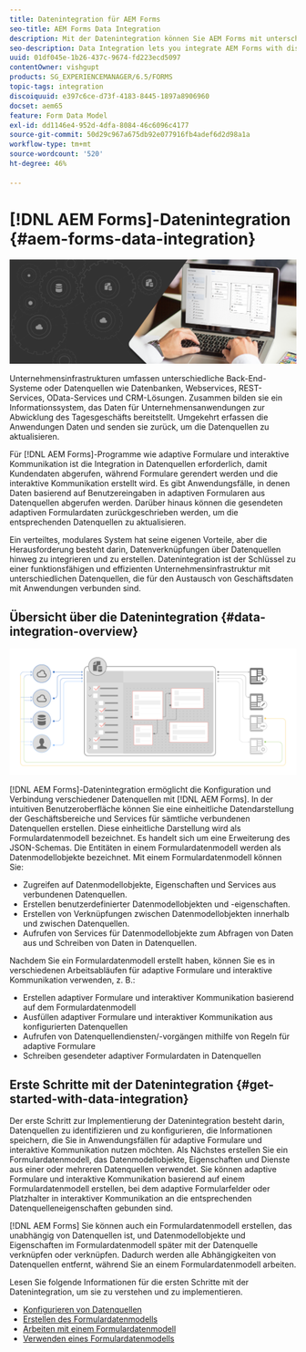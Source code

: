 ```yaml
---
title: Datenintegration für AEM Forms
seo-title: AEM Forms Data Integration
description: Mit der Datenintegration können Sie AEM Forms mit unterschiedlichen Datenquellen integrieren und ein Formulardatenmodell erstellen, um adaptive Formulare und interaktive Kommunikation zu erstellen und zu verwenden.
seo-description: Data Integration lets you integrate AEM Forms with disparate data sources and create form data model to create and work with adaptive forms and interactive communications.
uuid: 01df045e-1b26-437c-9674-fd223ecd5097
contentOwner: vishgupt
products: SG_EXPERIENCEMANAGER/6.5/FORMS
topic-tags: integration
discoiquuid: e397c6ce-d73f-4183-8445-1897a8906960
docset: aem65
feature: Form Data Model
exl-id: dd1146e4-952d-4dfa-8084-46c6096c4177
source-git-commit: 50d29c967a675db92e077916fb4adef6d2d98a1a
workflow-type: tm+mt
source-wordcount: '520'
ht-degree: 46%

---
```


# [!DNL AEM Forms]-Datenintegration {#aem-forms-data-integration}

![hero-image](do-not-localize/data-integration.png)

Unternehmensinfrastrukturen umfassen unterschiedliche Back-End-Systeme oder Datenquellen wie Datenbanken, Webservices, REST-Services, OData-Services und CRM-Lösungen. Zusammen bilden sie ein Informationssystem, das Daten für Unternehmensanwendungen zur Abwicklung des Tagesgeschäfts bereitstellt. Umgekehrt erfassen die Anwendungen Daten und senden sie zurück, um die Datenquellen zu aktualisieren.

Für [!DNL AEM Forms]-Programme wie adaptive Formulare und interaktive Kommunikation ist die Integration in Datenquellen erforderlich, damit Kundendaten abgerufen, während Formulare gerendert werden und die interaktive Kommunikation erstellt wird. Es gibt Anwendungsfälle, in denen Daten basierend auf Benutzereingaben in adaptiven Formularen aus Datenquellen abgerufen werden. Darüber hinaus können die gesendeten adaptiven Formulardaten zurückgeschrieben werden, um die entsprechenden Datenquellen zu aktualisieren.

Ein verteiltes, modulares System hat seine eigenen Vorteile, aber die Herausforderung besteht darin, Datenverknüpfungen über Datenquellen hinweg zu integrieren und zu erstellen. Datenintegration ist der Schlüssel zu einer funktionsfähigen und effizienten Unternehmensinfrastruktur mit unterschiedlichen Datenquellen, die für den Austausch von Geschäftsdaten mit Anwendungen verbunden sind.

## Übersicht über die Datenintegration {#data-integration-overview}

![aem-forms-data-integeration](assets/aem-forms-data-integeration.png)

[!DNL AEM Forms]-Datenintegration ermöglicht die Konfiguration und Verbindung verschiedener Datenquellen mit [!DNL AEM Forms]. In der intuitiven Benutzeroberfläche können Sie eine einheitliche Datendarstellung der Geschäftsbereiche und Services für sämtliche verbundenen Datenquellen erstellen. Diese einheitliche Darstellung wird als Formulardatenmodell bezeichnet. Es handelt sich um eine Erweiterung des JSON-Schemas. Die Entitäten in einem Formulardatenmodell werden als Datenmodellobjekte bezeichnet. Mit einem Formulardatenmodell können Sie:

* Zugreifen auf Datenmodellobjekte, Eigenschaften und Services aus verbundenen Datenquellen.
* Erstellen benutzerdefinierter Datenmodellobjekten und -eigenschaften.
* Erstellen von Verknüpfungen zwischen Datenmodellobjekten innerhalb und zwischen Datenquellen.
* Aufrufen von Services für Datenmodellobjekte zum Abfragen von Daten aus und Schreiben von Daten in Datenquellen.

Nachdem Sie ein Formulardatenmodell erstellt haben, können Sie es in verschiedenen Arbeitsabläufen für adaptive Formulare und interaktive Kommunikation verwenden, z. B.:

* Erstellen adaptiver Formulare und interaktiver Kommunikation basierend auf dem Formulardatenmodell
* Ausfüllen adaptiver Formulare und interaktiver Kommunikation aus konfigurierten Datenquellen 
* Aufrufen von Datenquellendiensten/-vorgängen mithilfe von Regeln für adaptive Formulare
* Schreiben gesendeter adaptiver Formulardaten in Datenquellen

## Erste Schritte mit der Datenintegration {#get-started-with-data-integration}

Der erste Schritt zur Implementierung der Datenintegration besteht darin, Datenquellen zu identifizieren und zu konfigurieren, die Informationen speichern, die Sie in Anwendungsfällen für adaptive Formulare und interaktive Kommunikation nutzen möchten. Als Nächstes erstellen Sie ein Formulardatenmodell, das Datenmodellobjekte, Eigenschaften und Dienste aus einer oder mehreren Datenquellen verwendet. Sie können adaptive Formulare und interaktive Kommunikation basierend auf einem Formulardatenmodell erstellen, bei dem adaptive Formularfelder oder Platzhalter in interaktiver Kommunikation an die entsprechenden Datenquelleneigenschaften gebunden sind.

[!DNL AEM Forms] Sie können auch ein Formulardatenmodell erstellen, das unabhängig von Datenquellen ist, und Datenmodellobjekte und Eigenschaften im Formulardatenmodell später mit der Datenquelle verknüpfen oder verknüpfen. Dadurch werden alle Abhängigkeiten von Datenquellen entfernt, während Sie an einem Formulardatenmodell arbeiten.

Lesen Sie folgende Informationen für die ersten Schritte mit der Datenintegration, um sie zu verstehen und zu implementieren.

* [Konfigurieren von Datenquellen](../../forms/using/configure-data-sources.md)
* [Erstellen des Formulardatenmodells](../../forms/using/create-form-data-models.md)
* [Arbeiten mit einem Formulardatenmodell](../../forms/using/work-with-form-data-model.md)
* [Verwenden eines Formulardatenmodells](../../forms/using/using-form-data-model.md)
